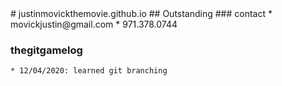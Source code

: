 <link href="style.css" rel="stylesheet"></link>
# justinmovickthemovie.github.io
## Outstanding
### contact
	* movickjustin@gmail.com
	* 971.378.0744

### thegitgamelog
	* 12/04/2020: learned git branching
